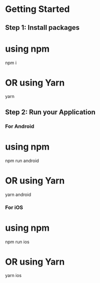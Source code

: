 # Getting Started

## Step 1: Install packages

# using npm

npm i

# OR using Yarn

yarn

## Step 2: Run your Application

### For Android

# using npm

npm run android

# OR using Yarn

yarn android

### For iOS

# using npm

npm run ios

# OR using Yarn

yarn ios
